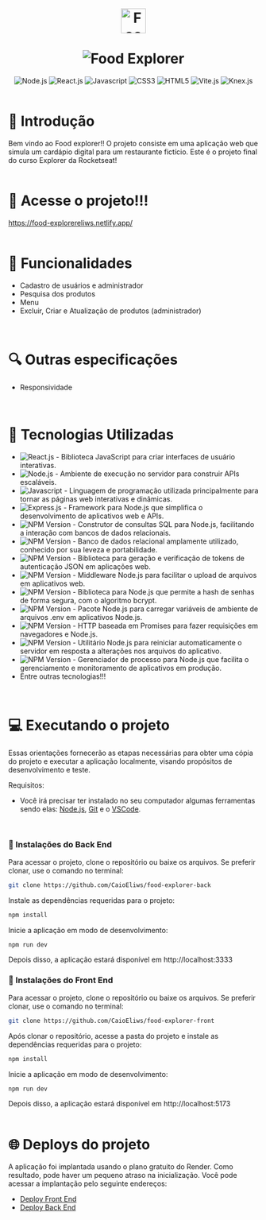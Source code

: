 <div>
  <h1 align="center">
    <img src="https://github.com/CaioEliws/food-explorer-front/assets/133777500/a9e627c9-65a8-447e-82c6-203380a8ae02" height="50px" alt="Food Explorer">
    <br />
    <br />
    <img src="https://github.com/CaioEliws/food-explorer-front/assets/133777500/b97ecd00-1726-4a99-9b18-4b900713ef73"  alt="Food Explorer">
  </h1
</div>

<div align="center">
  <img alt="Node.js" src="https://img.shields.io/npm/v/node?logo=node.js&logoColor=green&label=Node&color=green">
  <img alt="React.js" src="https://img.shields.io/npm/v/react?logo=react&logoColor=blue&label=React&color=blue">
  <img alt="Javascript" src="https://img.shields.io/npm/v/javascript?logo=javascript&logoColor=gold&label=Javascript&color=gold">
  <img alt="CSS3" src="https://img.shields.io/npm/v/css3?logo=css3&logoColor=blue&label=CSS&color=blue">
  <img alt="HTML5" src="https://img.shields.io/npm/v/html5?logo=javascript&logoColor=red&label=HTML5&color=red">
  <img alt="Vite.js" src="https://img.shields.io/npm/v/vite?logo=vite&label=Vite&color=darkblue">
  <img alt="Knex.js" src="https://img.shields.io/npm/v/knex?logo=knex.js&label=Knex.js&color=darkorange">
  <br />
  <br />
</div>

# 🌟 Introdução
  
Bem vindo ao Food explorer!! O projeto consiste em uma aplicação web que simula um cardápio digital para um restaurante fictício. Este é o projeto final do curso Explorer da Rocketseat!
<br />
<br />

# 🔗 Acesse o projeto!!!

https://food-explorereliws.netlify.app/
<br />
<br />

# 🔧 Funcionalidades

- Cadastro de usuários e administrador
- Pesquisa dos produtos
- Menu
- Excluir, Criar e Atualização de produtos (administrador)
<br />

# 🔍 Outras especificações
- Responsividade
<br />

# 🧰 Tecnologias Utilizadas
- <img alt="React.js" src="https://img.shields.io/npm/v/react?logo=react&logoColor=blue&label=React&color=blue"> - Biblioteca JavaScript para criar interfaces de usuário interativas.
- <img alt="Node.js" src="https://img.shields.io/npm/v/node?logo=node.js&logoColor=green&label=Node&color=green"> - Ambiente de execução no servidor para construir APIs escaláveis.
- <img alt="Javascript" src="https://img.shields.io/npm/v/javascript?logo=javascript&logoColor=gold&label=Javascript&color=gold"> - Linguagem de programação utilizada principalmente para tornar as páginas web interativas e dinâmicas.
- <img alt="Express.js" src="https://img.shields.io/npm/v/express?logo=Express&label=Express.js&color=white&link=https%3A%2F%2Fexpressjs.com%2Fpt-br%2F"> - Framework para Node.js que simplifica o desenvolvimento de aplicativos web e APIs.
- <img alt="NPM Version" src="https://img.shields.io/npm/v/knex?logo=knex.js&label=Knex.js&color=orange"> - Construtor de consultas SQL para Node.js, facilitando a interação com bancos de dados relacionais.
- <img alt="NPM Version" src="https://img.shields.io/npm/v/sql?logo=sqlite&label=SQLite&color=black"> - Banco de dados relacional amplamente utilizado, conhecido por sua leveza e portabilidade.
- <img alt="NPM Version" src="https://img.shields.io/npm/v/jsonwebtoken?logo=npm&label=Jsonwebtoken&color=darkred"> - Biblioteca para geração e verificação de tokens de autenticação JSON em aplicações web.
- <img alt="NPM Version" src="https://img.shields.io/npm/v/multer?logo=npm&label=Multer&color=darkred"> - Middleware Node.js para facilitar o upload de arquivos em aplicativos web.
- <img alt="NPM Version" src="https://img.shields.io/npm/v/bcrypt?logo=npm&label=Bcrypt&color=darkred"> - Biblioteca para Node.js que permite a hash de senhas de forma segura, com o algoritmo bcrypt.
- <img alt="NPM Version" src="https://img.shields.io/npm/v/dotenv?logo=npm&label=Dotenv&color=darkred"> - Pacote Node.js para carregar variáveis de ambiente de arquivos .env em aplicativos Node.js.
- <img alt="NPM Version" src="https://img.shields.io/npm/v/axios?logo=axios&logoColor=purple&label=Axios&color=purple"> - HTTP baseada em Promises para fazer requisições em navegadores e Node.js.
- <img alt="NPM Version" src="https://img.shields.io/npm/v/nodemon?logo=nodemon&label=Nodemon&color=green">  - Utilitário Node.js para reiniciar automaticamente o servidor em resposta a alterações nos arquivos do aplicativo.
- <img alt="NPM Version" src="https://img.shields.io/npm/v/pm2?logo=pm2&logoColor=pink&label=PM2&color=pink"> -  Gerenciador de processo para Node.js que facilita o gerenciamento e monitoramento de aplicativos em produção.
- Entre outras tecnologias!!!
<br />

# 💻 Executando o projeto
Essas orientações fornecerão as etapas necessárias para obter uma cópia do projeto e executar a aplicação localmente, visando propósitos de desenvolvimento e teste.

Requisitos:
<br />
- Você irá precisar ter instalado no seu computador algumas ferramentas sendo elas: <a href="https://nodejs.org/en">Node.js</a>, <a href="https://git-scm.com/downloads">Git</a> e o <a href="https://code.visualstudio.com">VSCode</a>.
<br />

### 🚀 Instalações do Back End

Para acessar o projeto, clone o repositório ou baixe os arquivos. Se preferir clonar, use o comando no terminal:
```sh
git clone https://github.com/CaioEliws/food-explorer-back
```

Instale as dependências requeridas para o projeto:
```sh
npm install
```

Inicie a aplicação em modo de desenvolvimento:
```sh
npm run dev
```
Depois disso, a aplicação estará disponível em http://localhost:3333

### 🚀 Instalações do Front End

Para acessar o projeto, clone o repositório ou baixe os arquivos. Se preferir clonar, use o comando no terminal:
```sh
git clone https://github.com/CaioEliws/food-explorer-front
```

Após clonar o repositório, acesse a pasta do projeto e instale as dependências requeridas para o projeto:
```sh
npm install
```

Inicie a aplicação em modo de desenvolvimento:
```sh
npm run dev
```
Depois disso, a aplicação estará disponível em http://localhost:5173
<br />
<br />

# 🌐 Deploys do projeto
A aplicação foi implantada usando o plano gratuito do Render. Como resultado, pode haver um pequeno atraso na inicialização. Você pode acessar a implantação pelo seguinte endereços:
- <a href="https://food-explorereliws.netlify.app">Deploy Front End</a>
- <a href="https://foodexplorer-api-osdj.onrender.com">Deploy Back End</a>

